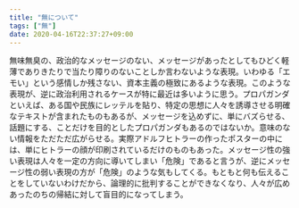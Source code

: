 ```yaml
---
title: "無について"
tags: ["無"]
date: 2020-04-16T22:37:27+09:00
---
```


無味無臭の、政治的なメッセージのない、メッセージがあったとしてもひどく軽薄でありきたりで当たり障りのないことしか言わないような表現。いわゆる「エモい」という感情しか残さない、資本主義の極致にあるような表現。このような表現が、逆に政治利用されるケースが特に最近は多いように思う。プロパガンダといえば、ある国や民族にレッテルを貼り、特定の思想に人々を誘導させる明確なテキストが含まれたものもあるが、メッセージを込めずに、単にバズらせる、話題にする、ことだけを目的としたプロパガンダもあるのではないか。意味のない情報をただただ広がらせる。実際アドルフヒトラーの作ったポスターの中には、単にヒトラーの顔が印刷されているだけのものもあった。メッセージ性の強い表現は人々を一定の方向に導いてしまい「危険」であると言うが、逆にメッセージ性の弱い表現の方が「危険」のような気もしてくる。もともと何も伝えることをしていないわけだから、論理的に批判することができなくなり、人々が広めあったのちの帰結に対して盲目的になってしまう。
